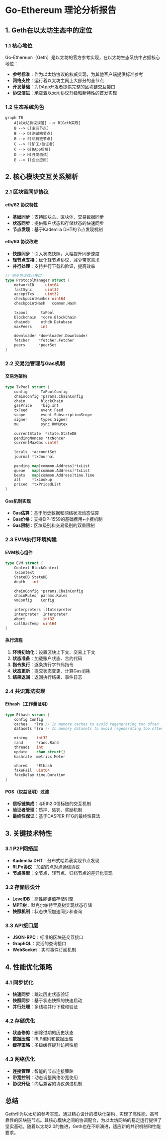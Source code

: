 # Go-Ethereum 理论分析报告

## 1. Geth在以太坊生态中的定位

### 1.1 核心地位
Go-Ethereum（Geth）是以太坊的官方参考实现，在以太坊生态系统中占据核心地位：

- **参考标准**：作为以太坊协议的权威实现，为其他客户端提供标准参考
- **网络支柱**：运行着以太坊主网上大部分的全节点
- **开发基础**：为DApp开发者提供完整的区块链交互接口
- **协议演进**：承载着以太坊协议升级和新特性的首发实现

### 1.2 生态系统角色
```mermaid
graph TB
    A[以太坊协议规范] --> B[Geth实现]
    B --> C[主网节点]
    B --> D[测试网节点]
    B --> E[私有链节点]
    C --> F[矿工/验证者]
    C --> G[DApp后端]
    D --> H[开发测试]
    E --> I[企业应用]
```

## 2. 核心模块交互关系解析

### 2.1 区块链同步协议

#### eth/62 协议特性
- **基础同步**：支持区块头、区块体、交易数据同步
- **状态同步**：提供账户状态和存储状态的快速同步
- **节点发现**：基于Kademlia DHT的节点发现机制

#### eth/63 协议改进
- **快照同步**：引入状态快照，大幅提升同步速度
- **轻节点支持**：优化轻节点协议，减少带宽需求
- **并行处理**：支持并行下载和验证，提高效率

```go
// 同步协议核心接口
type ProtocolManager struct {
    networkID     uint64
    fastSync      uint32
    acceptTxs     uint32
    checkpointNumber uint64
    checkpointHash   common.Hash
    
    txpool      txPool
    blockchain  *core.BlockChain
    chaindb     ethdb.Database
    maxPeers    int
    
    downloader *downloader.Downloader
    fetcher    *fetcher.Fetcher
    peers      *peerSet
}
```

### 2.2 交易池管理与Gas机制

#### 交易池架构
```go
type TxPool struct {
    config      TxPoolConfig
    chainconfig *params.ChainConfig
    chain       blockChain
    gasPrice    *big.Int
    txFeed      event.Feed
    scope       event.SubscriptionScope
    signer      types.Signer
    mu          sync.RWMutex
    
    currentState  *state.StateDB
    pendingNonces *txNoncer
    currentMaxGas uint64
    
    locals  *accountSet
    journal *txJournal
    
    pending map[common.Address]*txList
    queue   map[common.Address]*txList
    beats   map[common.Address]time.Time
    all     *txLookup
    priced  *txPricedList
}
```

#### Gas机制实现
- **Gas估算**：基于历史数据和网络状况动态估算
- **Gas价格**：支持EIP-1559的基础费用+小费机制
- **Gas限制**：区块级别和交易级别的双重限制

### 2.3 EVM执行环境构建

#### EVM核心组件
```go
type EVM struct {
    Context BlockContext
    TxContext
    StateDB StateDB
    depth   int
    
    chainConfig *params.ChainConfig
    chainRules  params.Rules
    vmConfig    Config
    
    interpreters []Interpreter
    interpreter  Interpreter
    abort        int32
    callGasTemp  uint64
}
```

#### 执行流程
1. **环境初始化**：设置区块上下文、交易上下文
2. **状态准备**：加载账户状态、合约代码
3. **指令执行**：逐条执行字节码指令
4. **状态更新**：提交状态变更、计算Gas消耗
5. **结果返回**：返回执行结果、事件日志

### 2.4 共识算法实现

#### Ethash（工作量证明）
```go
type Ethash struct {
    config Config
    caches   *lru // In memory caches to avoid regenerating too often
    datasets *lru // In memory datasets to avoid regenerating too often
    
    mining    int32
    rand      *rand.Rand
    threads   int
    update    chan struct{}
    hashrate  metrics.Meter
    
    shared    *Ethash
    fakeFail  uint64
    fakeDelay time.Duration
}
```

#### POS（权益证明）过渡
- **信标链集成**：与Eth2.0信标链的交互机制
- **验证者管理**：质押、惩罚、奖励机制
- **最终性保证**：基于CASPER FFG的最终性算法

## 3. 关键技术特性

### 3.1 P2P网络层
- **Kademlia DHT**：分布式哈希表实现节点发现
- **RLPx协议**：加密的点对点通信协议
- **节点类型**：全节点、轻节点、归档节点的差异化实现

### 3.2 存储层设计
- **LevelDB**：高性能键值存储引擎
- **MPT树**：默克尔帕特里夏树实现状态存储
- **快照机制**：状态快照加速同步和查询

### 3.3 API接口层
- **JSON-RPC**：标准的区块链交互接口
- **GraphQL**：灵活的查询接口
- **WebSocket**：实时事件订阅机制

## 4. 性能优化策略

### 4.1 同步优化
- **快速同步**：跳过历史状态验证
- **快照同步**：基于状态快照的快速启动
- **并行处理**：多线程并行下载和验证

### 4.2 存储优化
- **状态修剪**：删除过期的历史状态
- **数据压缩**：RLP编码和数据压缩
- **缓存策略**：多级缓存提升访问性能

### 4.3 网络优化
- **连接管理**：智能的节点连接策略
- **带宽控制**：动态调整网络带宽使用
- **协议升级**：向后兼容的协议演进机制

## 总结

Geth作为以太坊的参考实现，通过精心设计的模块化架构，实现了高性能、高可靠性的区块链节点。其核心模块之间的协调配合，为以太坊网络的稳定运行提供了坚实基础。随着以太坊2.0的推进，Geth也在不断演进，适应新的共识机制和性能要求。
